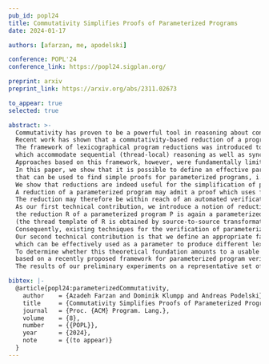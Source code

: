 ```yaml
---
pub_id: popl24
title: Commutativity Simplifies Proofs of Parameterized Programs
date: 2024-01-17

authors: [afarzan, me, apodelski]

conference: POPL'24
conference_link: https://popl24.sigplan.org/

preprint: arxiv
preprint_link: https://arxiv.org/abs/2311.02673

to_appear: true
selected: true

abstract: >-
  Commutativity has proven to be a powerful tool in reasoning about concurrent programs.
  Recent work has shown that a commutativity-based reduction of a program may admit simpler proofs than the program itself.
  The framework of lexicographical program reductions was introduced to formalize a broad class of reductions
  which accommodate sequential (thread-local) reasoning as well as synchronous programs.
  Approaches based on this framework, however, were fundamentally limited to program models with a fixed/bounded number of threads.
  In this paper, we show that it is possible to define an effective parametric family of program reductions
  that can be used to find simple proofs for parameterized programs, i.e., for programs with an unbounded number of threads.
  We show that reductions are indeed useful for the simplification of proofs of parameterized programs, in a sense that can be made precise:
  A reduction of a parameterized program may admit a proof which uses fewer or less sophisticated ghost variables.
  The reduction may therefore be within reach of an automated verification technique, even when the original parameterized program is not.
  As our first technical contribution, we introduce a notion of reductions for parameterized programs such that
  the reduction R of a parameterized program P is again a parameterized program
  (the thread template of R is obtained by source-to-source transformation of the thread template of P).
  Consequently, existing techniques for the verification of parameterized programs can be directly applied to R instead of P.
  Our second technical contribution is that we define an appropriate family of pairwise preference orders
  which can be effectively used as a parameter to produce different lexicographical reductions.
  To determine whether this theoretical foundation amounts to a usable solution in practice, we have implemented the approach,
  based on a recently proposed framework for parameterized program verification.
  The results of our preliminary experiments on a representative set of examples are encouraging.

bibtex: |-
  @article{popl24:parameterizedCommutativity,
    author    = {Azadeh Farzan and Dominik Klumpp and Andreas Podelski},
    title     = {Commutativity Simplifies Proofs of Parameterized Programs},
    journal   = {Proc. {ACM} Program. Lang.},
    volume    = {8},
    number    = {{POPL}},
    year      = {2024},
    note      = {(to appear)}
  }
---
```

